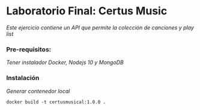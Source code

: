 # Laboratorio Final: Certus Music
_Este ejercicio contiene un API que permite la colección de canciones y play list_

### Pre-requisitos:
_Tener instalador Docker, Nodejs 10 y MongoDB_

### Instalación
_Generar contenedor local_

```
docker build -t certusmusical:1.0.0 .
```